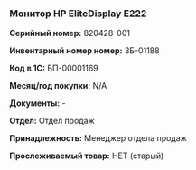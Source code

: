 ### Монитор HP EliteDisplay E222 </br>

**Серийный номер:** 820428-001</br>

**Инвентарный номер номер:** ЗБ-01188 </br>

**Код в 1С:** БП-00001169 </br>

**Месяц/год покупки:** N/A </br>

**Документы:** - </br>

**Отдел:** Отдел продаж </br>

**Принадлежность:** Менеджер отдела продаж</br>

**Прослеживаемый товар:** НЕТ (старый)
